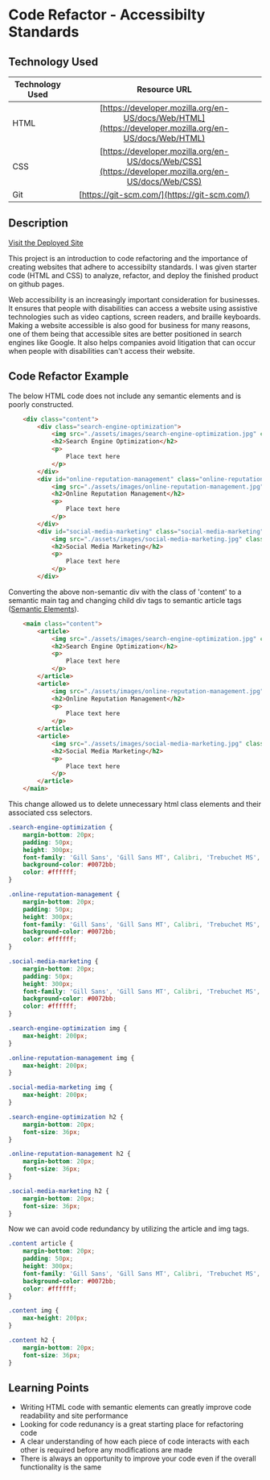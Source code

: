 # Code Refactor - Accessibilty Standards

## Technology Used 

| Technology Used         | Resource URL           | 
| ------------- |:-------------:| 
| HTML    | [https://developer.mozilla.org/en-US/docs/Web/HTML](https://developer.mozilla.org/en-US/docs/Web/HTML) | 
| CSS     | [https://developer.mozilla.org/en-US/docs/Web/CSS](https://developer.mozilla.org/en-US/docs/Web/CSS)      |   
| Git | [https://git-scm.com/](https://git-scm.com/)     |    

## Description 

[Visit the Deployed Site](https://mccoydidericksen.github.io/code-refactor)

This project is an introduction to code refactoring and the importance of creating websites that adhere to accessibilty standards. I was given starter code (HTML and CSS) to analyze, refactor, and deploy the finished product on github pages.

Web accessibility is an increasingly important consideration for businesses. It ensures that people with disabilities can access a website using assistive technologies such as video captions, screen readers, and braille keyboards. Making a website accessible is also good for business for many reasons, one of them being that accessible sites are better positioned in search engines like Google. It also helps companies avoid litigation that can occur when people with disabilities can't access their website.



## Code Refactor Example

The below HTML code does not include any semantic elements and is poorly constructed.


```html
    <div class="content">
        <div class="search-engine-optimization">
            <img src="./assets/images/search-engine-optimization.jpg" class="float-left" />
            <h2>Search Engine Optimization</h2>
            <p>
                Place text here
            </p>
        </div>
        <div id="online-reputation-management" class="online-reputation-management">
            <img src="./assets/images/online-reputation-management.jpg" class="float-right" />
            <h2>Online Reputation Management</h2>
            <p>
                Place text here
            </p>
        </div>
        <div id="social-media-marketing" class="social-media-marketing">
            <img src="./assets/images/social-media-marketing.jpg" class="float-left" />
            <h2>Social Media Marketing</h2>
            <p>
                Place text here
            </p>
        </div>
```

Converting the above non-semantic div with the class of 'content' to a semantic main tag and changing child div tags to semantic article tags ([Semantic Elements](https://www.w3schools.com/html/html5_semantic_elements.asp)).

```html
    <main class="content">
        <article>
            <img src="./assets/images/search-engine-optimization.jpg" class="float-left" alt="search engine optimization image"/>
            <h2>Search Engine Optimization</h2>
            <p>
                Place text here
            </p>
        </article>
        <article>
            <img src="./assets/images/online-reputation-management.jpg" class="float-right" alt="online reputation management image"/>
            <h2>Online Reputation Management</h2>
            <p>
                Place text here
            </p>
        </article>
        <article>
            <img src="./assets/images/social-media-marketing.jpg" class="float-left" alt="social media marketing image"/>
            <h2>Social Media Marketing</h2>
            <p>
                Place text here
            </p>
        </article>
    </main>

```

This change allowed us to delete unnecessary html class elements and their associated css selectors.

```css
.search-engine-optimization {
    margin-bottom: 20px;
    padding: 50px;
    height: 300px;
    font-family: 'Gill Sans', 'Gill Sans MT', Calibri, 'Trebuchet MS', sans-serif;
    background-color: #0072bb;
    color: #ffffff;
}

.online-reputation-management {
    margin-bottom: 20px;
    padding: 50px;
    height: 300px;
    font-family: 'Gill Sans', 'Gill Sans MT', Calibri, 'Trebuchet MS', sans-serif;
    background-color: #0072bb;
    color: #ffffff;
}

.social-media-marketing {
    margin-bottom: 20px;
    padding: 50px;
    height: 300px;
    font-family: 'Gill Sans', 'Gill Sans MT', Calibri, 'Trebuchet MS', sans-serif;
    background-color: #0072bb;
    color: #ffffff;
}

.search-engine-optimization img {
    max-height: 200px;
}

.online-reputation-management img {
    max-height: 200px;
}

.social-media-marketing img {
    max-height: 200px;
}

.search-engine-optimization h2 {
    margin-bottom: 20px;
    font-size: 36px;
}

.online-reputation-management h2 {
    margin-bottom: 20px;
    font-size: 36px;
}

.social-media-marketing h2 {
    margin-bottom: 20px;
    font-size: 36px;
}
```

Now we can avoid code redundancy by utilizing the article and img tags.

```css
.content article {
    margin-bottom: 20px;
    padding: 50px;
    height: 300px;
    font-family: 'Gill Sans', 'Gill Sans MT', Calibri, 'Trebuchet MS', sans-serif;
    background-color: #0072bb;
    color: #ffffff;
}

.content img {
    max-height: 200px;
}

.content h2 {
    margin-bottom: 20px;
    font-size: 36px;
}

```



## Learning Points 

* Writing HTML code with semantic elements can greatly improve code readability and site performance
* Looking for code redunancy is a great starting place for refactoring code
* A clear understanding of how each piece of code interacts with each other is required before any modifications are made
* There is always an opportunity to improve your code even if the overall functionality is the same 